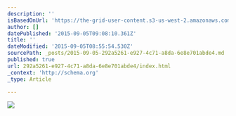 ```yaml
---
description: ''
isBasedOnUrl: 'https://the-grid-user-content.s3-us-west-2.amazonaws.com/d103b656-a713-4f43-a649-83b62184610a.jpg'
author: []
datePublished: '2015-09-05T09:08:10.361Z'
title: ''
dateModified: '2015-09-05T08:55:54.530Z'
sourcePath: _posts/2015-09-05-292a5261-e927-4c71-a8da-6e8e701abde4.md
published: true
url: 292a5261-e927-4c71-a8da-6e8e701abde4/index.html
_context: 'http://schema.org'
_type: Article

---
```

![](https://the-grid-user-content.s3-us-west-2.amazonaws.com/d103b656-a713-4f43-a649-83b62184610a.jpg)